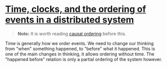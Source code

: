 # [Time, clocks, and the ordering of events in a distributed system](https://lamport.azurewebsites.net/pubs/time-clocks.pdf)

> **Note:** It is worth reading [causal ordering](./causal_ordering.md) before this.

Time is generally how we order events. We need to change our thinking from "when" something happened, to "before" what it happened. This is one of the main changes in thinking, it allows ordering without time. The "happened before" relation is only a partial ordering of the system however.

<!--
First here are 2 important definitions:
 - **Total Ordering:** When every event can be placed into a specific order. A single node can have total ordering.
 - **Partial Ordering:** When we can be sure that dependent events are ordered. But we do not know the exact order for every event.


For ordering in our system, our distributed system has these rules:
 - **Single Process:** In a single process we have a total ordering, old events happened before new events that we see.
 - **Message Transmission:** All communication is asynchronous. Sending a message happens before a receiving a message.
 - **Transitivity:** If event `A` happened before `B` and `B` happened before `C` then `A` happened before `C`

We can say that `a` happened before `b` if a causally affected `b`, we can say this without needing a notion of time within a system. Events are concurrent if neither causally affected the other.
-->

